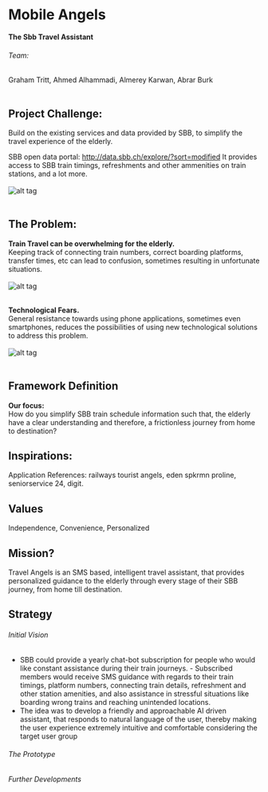 # Mobile Angels
**The Sbb Travel Assistant**
###### Team: 
Graham Tritt, Ahmed Alhammadi, Almerey Karwan, Abrar Burk
<br>
<br>
## Project Challenge:
Build on the existing services and data provided by SBB, to simplify the travel experience of the elderly.

SBB open data portal: http://data.sbb.ch/explore/?sort=modified
It provides access to SBB train timings, refreshments and other ammenities on train stations, and a lot more.
<br>
<br>
![alt tag](https://raw.githubusercontent.com/silvergravel/mobile_angels/master/SBBdata.jpg)
<br>
<br>

## The Problem:
**Train Travel can be overwhelming for the elderly.** <br>Keeping track of connecting train numbers, correct boarding platforms, transfer times, etc can lead to confusion, sometimes resulting in unfortunate situations.
<br>
<br>
![alt tag](https://raw.githubusercontent.com/silvergravel/mobile_angels/master/schedule.jpg)
<br>
<br>

**Technological Fears.** <br>General resistance towards using phone applications, sometimes even smartphones, reduces the possibilities of using new technological solutions to address this problem. 
<br>
<br>
![alt tag](https://raw.githubusercontent.com/silvergravel/mobile_angels/master/techFear.jpg)
<br>
<br>


## Framework Definition
**Our focus:**<br>
How do you simplify SBB train schedule information such that, the elderly have a clear understanding and therefore, a frictionless journey from home to destination?

## Inspirations:
Application References:
railways
tourist angels,
eden spkrmn proline,
seniorservice 24,
digit.

## Values 
Independence, Convenience, Personalized

## Mission?
Travel Angels is an SMS based, intelligent travel assistant, that provides personalized guidance to the elderly through every stage of their SBB journey, from home till destination.

## Strategy
###### Initial Vision
- SBB could provide a yearly chat-bot subscription for people who would like constant assistance during their train journeys. - Subscribed members would receive SMS guidance with regards to their train timings, platform numbers, connecting train details, refreshment and other station amenities, and also assistance in stressful situations like boarding wrong trains and reaching unintended locations.
- The idea was to develop a friendly and approachable AI driven assistant, that responds to natural language of the user, thereby making the user experience extremely intuitive and comfortable considering the target user group

###### The Prototype

###### Further Developments
